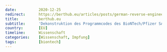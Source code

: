 ```yaml
---
date:          2020-12-25
redirect:      https://berthub.eu/articles/posts/german-reverse-engineering-source-code-of-the-biontech-pfizer-vaccine/
title:         berthub.eu
subtitle:      'Dekonstruktion des Programmcodes des BioNTech/Pfizer SARS-CoV-2 Impfstoffes'
country:       [EU]
timeline:      Wissenschaft
categories:    [Wissenschaft, Impfung]
tags:          [biontech]
---
```

